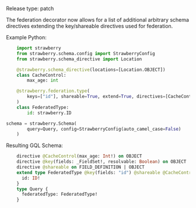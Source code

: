 Release type: patch

The federation decorator now allows for a list of additional arbitrary schema directives extending the key/shareable
directives used for federation.

Example Python:
```python
    import strawberry
    from strawberry.schema.config import StrawberryConfig
    from strawberry.schema_directive import Location

    @strawberry.schema_directive(locations=[Location.OBJECT])
    class CacheControl:
        max_age: int

    @strawberry.federation.type(
        keys=["id"], shareable=True, extend=True, directives=[CacheControl(max_age=42)]
    )
    class FederatedType:
        id: strawberry.ID

schema = strawberry.Schema(
        query=Query, config=StrawberryConfig(auto_camel_case=False)
    )
```

Resulting GQL Schema:
```graphql
    directive @CacheControl(max_age: Int!) on OBJECT
    directive @key(fields: _FieldSet!, resolvable: Boolean) on OBJECT | INTERFACE
    directive @shareable on FIELD_DEFINITION | OBJECT
    extend type FederatedType @key(fields: "id") @shareable @CacheControl(max_age: 42) {
      id: ID!
    }
    type Query {
      federatedType: FederatedType!
    }
```
